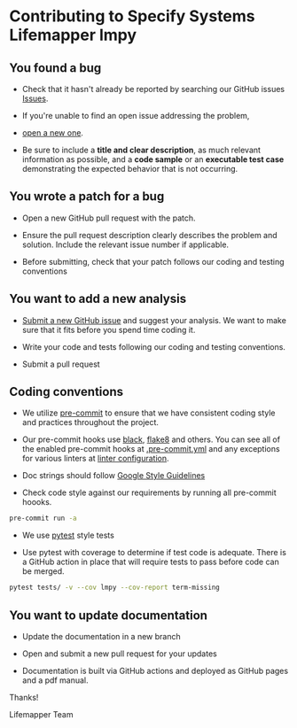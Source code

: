 # Contributing to Specify Systems Lifemapper lmpy

## You found a bug

* Check that it hasn't already be reported by searching our GitHub issues
[Issues](https://github.com/specifysystems/lmpy/issues).

* If you're unable to find an open issue addressing the problem,
* [open a new one](
  https://github.com/specifysystems/lmpy/issues/new?template=bug_report.md).
* Be sure to include a **title and clear description**, as much relevant information as
  possible, and a **code sample** or an **executable test case** demonstrating the
  expected behavior that is not occurring.

## You wrote a patch for a bug

* Open a new GitHub pull request with the patch.

* Ensure the pull request description clearly describes the problem and solution.
  Include the relevant issue number if applicable.

* Before submitting, check that your patch follows our coding and testing conventions

## You want to add a new analysis

* [Submit a new GitHub issue](
  https://github.com/specifysystems/lmpy/issues/new?template=feature_request.md) and
  suggest your analysis.  We want to make sure that it fits before you spend time
  coding it.

* Write your code and tests following our coding and testing conventions.

* Submit a pull request

## Coding conventions

* We utilize [pre-commit](https://pre-commit.com/) to ensure that we have consistent
  coding style and practices throughout the project.

* Our pre-commit hooks use [black](https://pypi.org/project/black/),
  [flake8](https://flake8.pycqa.org/en/latest/) and others.  You can see all of the
  enabled pre-commit hooks at [.pre-commit.yml](.pre-commit.yml) and any exceptions for
  various linters at [linter configuration](.github/linters/).

* Doc strings should follow [Google Style Guidelines](
  https://sphinxcontrib-napoleon.readthedocs.io/en/latest/example_google.html)

* Check code style against our requirements by running all pre-commit hoooks.

```bash
pre-commit run -a
```

* We use [pytest](https://docs.pytest.org/en/latest/) style tests

* Use pytest with coverage to determine if test code is adequate.  There is a GitHub
  action in place that will require tests to pass before code can be merged.

```bash
pytest tests/ -v --cov lmpy --cov-report term-missing
```

## You want to update documentation

* Update the documentation in a new branch

* Open and submit a new pull request for your updates

* Documentation is built via GitHub actions and deployed as GitHub pages and a pdf
  manual.

Thanks!

Lifemapper Team
